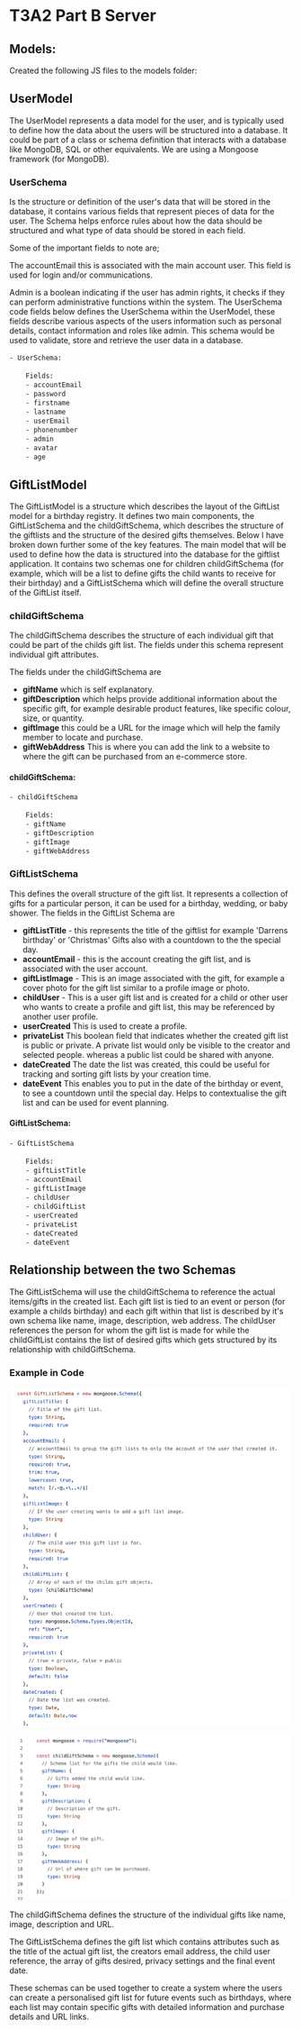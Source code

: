 # T3A2 Part B Server

## Models:
Created the following JS files to the models folder:

## UserModel
The UserModel represents a data model for the user, and is typically used to define how the data about the users will be structured into a database. It could be part of a class or schema definition that interacts with a database like MongoDB, SQL or other equivalents. We are using a Mongoose framework (for MongoDB).

### UserSchema
Is the structure or definition of the user's data that will be stored in the database, it contains various fields that represent pieces of data for the user. The Schema helps enforce rules about how the data should be structured and what type of data should be stored in each field.

Some of the important fields to note are;

The accountEmail this is associated with the main account user. This field is used for login and/or communications.

Admin is a boolean indicating if the user has admin rights, it checks if they can perform administrative functions within the system.
The UserSchema code fields below defines the UserSchema within the UserModel, these fields describe various aspects of the users information such as personal details, contact information and roles like admin. This schema would be used to validate, store and retrieve the user data in a database.

    - UserSchema:

        Fields:
        - accountEmail
        - password
        - firstname
        - lastname
        - userEmail
        - phonenumber
        - admin
        - avatar
        - age

## GiftListModel
The GiftListModel is a structure which describes the layout of the GiftList model for a birthday registry. It defines two main components, the GiftListSchema and the childGiftSchema, which describes the structure of the giftlists and the structure of the desired gifts themselves. Below I have broken down further some of the key features.
The main model that will be used to define how the data is structured into the database for the giftlist application. It contains two schemas one for children childGiftSchema (for example, which will be a list to define gifts the child wants to receive for their birthday) and a GiftListSchema which will define the overall structure of the GiftList itself.

### childGiftSchema
The childGiftSchema describes the structure of each individual gift that could be part of the childs gift list. The fields under this schema represent individual gift attributes. 

The fields under the childGiftSchema are 
- <b>giftName</b> which is self explanatory. 
- <b>giftDescription</b> which helps provide  additional information about the specific gift, for example desirable product features, like specific colour, size, or quantity. 
- <b>giftImage</b> this could be a URL for the image which will help the family member to locate and purchase.
- <b>giftWebAddress</b> This is where you can add the link to a website to where the gift can be purchased from an e-commerce store.


#### childGiftSchema:
    
    - childGiftSchema

        Fields:
        - giftName
        - giftDescription
        - giftImage
        - giftWebAddress


### GiftListSchema
This defines the overall structure of the gift list. It represents a collection of gifts for a particular person, it can be used for a birthday, wedding, or baby shower. The fields in the GiftList Schema are 
- <b>giftListTitle</b> - this represents the title of the giftlist for example 'Darrens birthday' or 'Christmas' Gifts also with a countdown to the the special day.
- <b>accountEmail</b> - this is the account creating the gift list, and is associated with the user account.
- <b>giftListImage</b> - This is an image associated with the gift, for example a cover photo for the gift list similar to a profile image or photo.
- <b>childUser</b> - This is a user gift list and is created for a child or other user who wants to create a profile and gift list, this may be referenced by another user profile.
- <b>userCreated</b> This is used to create a profile.
- <b>privateList</b> This boolean field that indicates whether the created gift list is public or private. A private list would only be visible to the creator and selected people. whereas a public list could be shared with anyone.
- <b>dateCreated</b> The date the list was created, this could be useful for tracking and sorting gift lists by your creation time.
- <b>dateEvent</b> This enables you to put in the date of the birthday or event, to see a countdown until the special day. Helps to contextualise the gift list and can be used for event planning.

#### GiftListSchema:

    - GiftListSchema

        Fields:
        - giftListTitle
        - accountEmail
        - giftListImage
        - childUser
        - childGiftList
        - userCreated
        - privateList
        - dateCreated
        - dateEvent

## Relationship between the two Schemas
The GiftListSchema will use the childGiftSchema to reference the actual items/gifts in the created list. Each gift list is tied to an event or person (for example a childs birthday) and each gift within that list is described by it's own schema like name, image, description, web address. The childUser references the person for whom the gift list is made for while the childGiftList contains the list of desired gifts which gets structured by its relationship with childGiftSchema.

### Example in Code 
![GiftListSchema_image](./src/images/GiftListSchema_code.png)

![childGiftList_image](./src/images/childGiftSchema_code.png)

The childGiftSchema defines the structure of the individual gifts like name, image, description and URL.

The GiftListSchema defines the gift list which contains attributes such as the title of the actual gift list, the creators email address, the child user reference, the array of gifts desired, privacy settings and the final event date.

These schemas can be used together to create a system where the users can create a personalised gift list for future events such as birthdays, where each list may contain specific gifts with detailed information and purchase details and URL links.